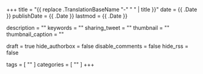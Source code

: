 +++
title = "{{ replace .TranslationBaseName "-" " " | title }}"
date = {{ .Date }}
publishDate = {{ .Date }}
lastmod = {{ .Date }}

description = ""
keywords = ""
sharing_tweet = ""
thumbnail = ""
thumbnail_caption = ""

draft = true
hide_authorbox = false
disable_comments = false
hide_rss = false

tags = [ "" ]
categories = [ "" ]
+++
